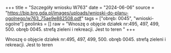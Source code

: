 +++
title = "Szczegóły wniosku W763"
date = "2024-06-06"
source = "https://bip.brg.gda.pl/images/uploads/wnioski-do-planu-ogolnego/w763_75ae9e882508.pdf"
tags = ["obręb: 0045", "wnioski-ogolne"]
geolinks = []
raw = "Wnoszę o objęcie działek nr:495, 497, 499, 500. obręb 0045. strefą zieleni i rekreacji. Jest to teren "
+++

Wnoszę o objęcie działek nr:495, 497, 499, 500. obręb 0045. strefą zieleni i rekreacji. Jest to teren



